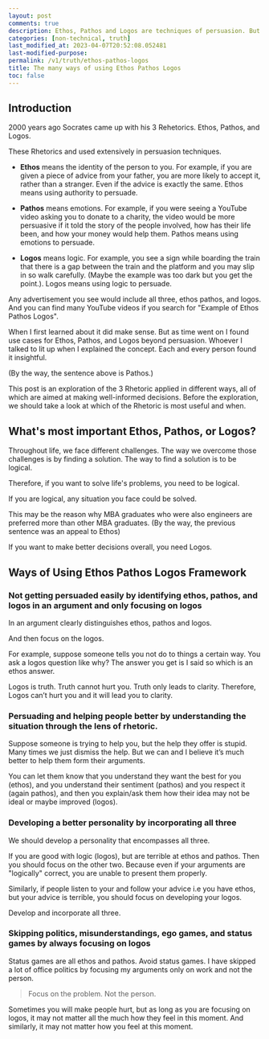 ```yaml
---
layout: post
comments: true
description: Ethos, Pathos and Logos are techniques of persuasion. But are applications of it in making clear decisions and better interpersonal dynamics, especially in high-emotion situations.
categories: [non-technical, truth]
last_modified_at: 2023-04-07T20:52:08.052481
last-modified-purpose:
permalink: /v1/truth/ethos-pathos-logos
title: The many ways of using Ethos Pathos Logos
toc: false
---
```


## Introduction

2000 years ago Socrates came up with his 3 Rehetorics. Ethos, Pathos, and Logos.

These Rhetorics and used extensively in persuasion techniques.

- **Ethos** means the identity of the person to you. For example, if you are given a piece of advice from your father, you are more likely to accept it, rather than a stranger. Even if the advice is exactly the same. Ethos means using authority to persuade.

- **Pathos** means emotions. For example, if you were seeing a YouTube video asking you to donate to a charity, the video would be more persuasive if it told the story of the people involved, how has their life been, and how your money would help them. Pathos means using emotions to persuade.

- **Logos** means logic. For example, you see a sign while boarding the train that there is a gap between the train and the platform and you may slip in so walk carefully. (Maybe the example was too dark but you get the point.). Logos means using logic to persuade.

Any advertisement you see would include all three, ethos pathos, and logos. And you can find many YouTube videos if you search for "Example of Ethos Pathos Logos".

When I first learned about it did make sense. But as time went on I found use cases for Ethos, Pathos, and Logos beyond persuasion. Whoever I talked to lit up when I explained the concept. Each and every person found it insightful.

(By the way, the sentence above is Pathos.)

This post is an exploration of the 3 Rhetoric applied in different ways, all of which are aimed at making well-informed decisions. Before the exploration, we should take a look at which of the Rhetoric is most useful and when.

## What's most important Ethos, Pathos, or Logos?

Throughout life, we face different challenges. The way we overcome those challenges is by finding a solution. The way to find a solution is to be logical.

Therefore, if you want to solve life's problems, you need to be logical.

If you are logical, any situation you face could be solved.

This may be the reason why MBA graduates who were also engineers are preferred more than other MBA graduates. (By the way, the previous sentence was an appeal to Ethos)

If you want to make better decisions overall, you need Logos.

## Ways of Using Ethos Pathos Logos Framework

### Not getting persuaded easily by identifying ethos, pathos, and logos in an argument and only focusing on logos

In an argument clearly distinguishes ethos, pathos and logos.

And then focus on the logos.

For example, suppose someone tells you not do to things a certain way. You ask a logos question like why? The answer you get is I said so which is an ethos answer.

Logos is truth. Truth cannot hurt you. Truth only leads to clarity. Therefore, Logos can’t hurt you and it will lead you to clarity.

### Persuading and helping people better by understanding the situation through the lens of rhetoric.

Suppose someone is trying to help you, but the help they offer is stupid. Many times we just dismiss the help. But we can and I believe it’s much better to help them form their arguments.

You can let them know that you understand they want the best for you (ethos), and you understand their sentiment (pathos) and you respect it (again pathos), and then you explain/ask them how their idea may not be ideal or maybe improved (logos).

### Developing a better personality by incorporating all three

We should develop a personality that encompasses all three.

If you are good with logic (logos), but are terrible at ethos and pathos. Then you should focus on the other two. Because even if your arguments are "logically" correct, you are unable to present them properly.

Similarly, if people listen to your and follow your advice i.e you have ethos, but your advice is terrible, you should focus on developing your logos.

Develop and incorporate all three.

### Skipping politics, misunderstandings, ego games, and status games by always focusing on logos

Status games are all ethos and pathos. Avoid status games. I have skipped a lot of office politics by focusing my arguments only on work and not the person.

> Focus on the problem. Not the person.

Sometimes you will make people hurt, but as long as you are focusing on logos, it may not matter all the much how they feel in this moment. And similarly, it may not matter how you feel at this moment.